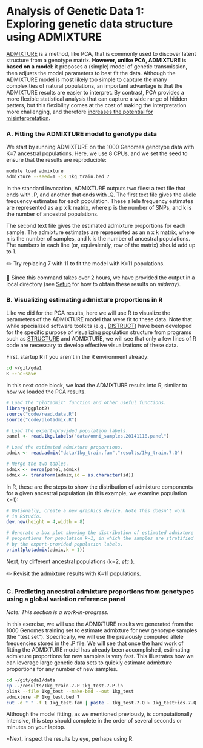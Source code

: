 # Analysis of Genetic Data 1:<br>Exploring genetic data structure using ADMIXTURE

[ADMIXTURE](https://www.genetics.ucla.edu/software/admixture) is a
method, like PCA, that is commonly used to discover latent structure
from a genotype matrix. **However, unlike PCA, ADMIXTURE is based on a
model**: it proposes a (simple) model of genetic transmission, then
adjusts the model parameters to best fit the data. Although the
ADMIXTURE model is most likely too simple to capture the many
complexities of natural populations, an important advantage is that
the ADMIXTURE results are easier to interpret. By contrast, PCA
provides a more flexible statistical analysis that can capture a wide
range of hidden patters, but this flexibility comes at the cost of
making the interpretation more challenging, and therefore
[increases the potential for misinterpretation](http://dx.doi.org/10.1038/ng.139).

### A. Fitting the ADMIXTURE model to genotype data

We start by running ADMIXTURE on the 1000 Genomes genotype data with
K=7 ancestral populations. Here, we use 8 CPUs, and we set the seed to
ensure that the results are reproducible:

```bash
module load admixture
admixture --seed=1 -j8 1kg_train.bed 7
```

In the standard invocation, ADMIXTURE outputs two files: a text file
that ends with .P, and another that ends with .Q. The first text file
gives the allele frequency estimates for each population. These allele
frequency estimates are represented as a p x k matrix, where p is the
number of SNPs, and k is the number of ancestral populations.

The second text file gives the estimated admixture proportions for
each sample. The admixture estimates are represented as an n x k
matrix, where n is the number of samples, and k is the number of
ancestral populations. The numbers in each line (or, equivalently, row
of the matrix) should add up to 1.

:pencil2: Try replacing 7 with 11 to fit the model with K=11 populations.

:pushpin: Since this command takes over 2 hours, we have provided the
output in a local directory (see [Setup](setup.md) for how to obtain
these results on *midway*).

### B. Visualizing estimating admixture proportions in R

Like we did for the PCA results, here we will use R to visualize the
parameters of the ADMIXTURE model that were fit to these data. Note
that while specialized software toolkits (e.g.,
[DISTRUCT](http://web.stanford.edu/group/rosenberglab/index.html))
have been developed for the specific purpose of visualizing population
structure from programs such as
[STRUCTURE](http://pritchardlab.stanford.edu/structure.html) and
ADMIXTURE, we will see that only a few lines of R code are necessary
to develop effective visualizations of these data.

First, startup R if you aren't in the R environment already:

```bash
cd ~/git/gda1
R --no-save
```

In this next code block, we load the ADMIXTURE results into R, similar
to how we loaded the PCA results.

```R
# Load the "plotadmix" function and other useful functions.
library(ggplot2)
source("code/read.data.R")
source("code/plotadmix.R")

# Load the expert-provided population labels.
panel <- read.1kg.labels("data/omni_samples.20141118.panel")

# Load the estimated admixture proportions.
admix <- read.admix("data/1kg_train.fam","results/1kg_train.7.Q")

# Merge the two tables.
admix <- merge(panel,admix)
admix <- transform(admix,id = as.character(id))
```

In R, these are the steps to show the distribution of admixture
components for a given ancestral population (in this example, we
examine population k=1):

```R
# Optionally, create a new graphics device. Note this doesn't work
# in RStudio.
dev.new(height = 4,width = 8)

# Generate a box plot showing the distribution of estimated admixture
# peoportions for population k=1, in which the samples are stratified
# by the expert-provided population labels.
print(plotadmix(admix,k = 1))
```

Next, try different ancestral populations (k=2, *etc.*).

:pencil2: Revisit the admixture results with K=11 populations.

### C. Predicting ancestral admixture proportions from genotypes using a global variation reference panel

*Note: This section is a work-in-progress.*

In this exercise, we will use the ADMIXTURE results we generated from
the 1000 Genomes training set to estimate admixture for new genotype
samples (the "test set"). Specifically, we will use the previously
computed allele frequencies stored in the .P file. We will see that
once the hard work of fitting the ADMIXTURE model has already been
accomplished, estimating admixture proportions for new samples is very
fast. This illustrates how we can leverage large genetic data sets to
quickly estimate admixture proportions for any number of new samples.

```bash
cd ~/git/gda1/data
cp ../results/1kg_train.7.P 1kg_test.7.P.in
plink --file 1kg_test --make-bed --out 1kg_test
admixture -P 1kg_test.bed 7
cut -d " " -f 1 1kg_test.fam | paste - 1kg_test.7.Q > 1kg_test+ids.7.Q
```

Although the model fitting, as we mentioned previously, is
computationally intensive, this step should complete in the order of
several seconds or minutes on your laptop.

*Next, inspect the results by eye, perhaps using R.
